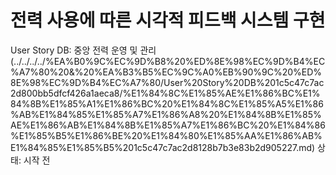 # 전력 사용에 따른 시각적 피드백 시스템 구현

User Story DB: 중앙 전력 운영 및 관리 (../../../../%EA%B0%9C%EC%9D%B8%20%ED%8E%98%EC%9D%B4%EC%A7%80%20&%20%EA%B3%B5%EC%9C%A0%EB%90%9C%20%ED%8E%98%EC%9D%B4%EC%A7%80/User%20Story%20DB%201c5c47c7ac2d800bb5dfcf426a1aeca8/%E1%84%8C%E1%85%AE%E1%86%BC%E1%84%8B%E1%85%A1%E1%86%BC%20%E1%84%8C%E1%85%A5%E1%86%AB%E1%84%85%E1%85%A7%E1%86%A8%20%E1%84%8B%E1%85%AE%E1%86%AB%E1%84%8B%E1%85%A7%E1%86%BC%20%E1%84%86%E1%85%B5%E1%86%BE%20%E1%84%80%E1%85%AA%E1%86%AB%E1%84%85%E1%85%B5%201c5c47c7ac2d8128b7b3e83b2d905227.md)
상태: 시작 전